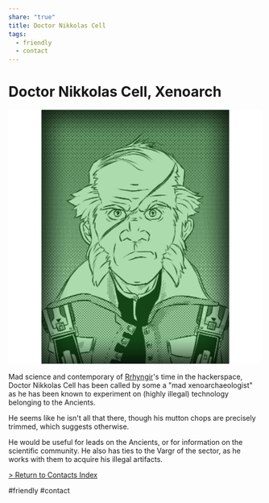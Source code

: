 ```yaml
---
share: "true"
title: Doctor Nikkolas Cell
tags:
  - friendly
  - contact
---
```

# Doctor Nikkolas Cell, Xenoarch  
![500x500](../Attachments/NikkolasCell.png)  
  
Mad science and contemporary of [Rrhyngir](../Crew/Rrhyngir.md)'s time in the hackerspace, Doctor Nikkolas Cell has been called by some a "mad xenoarchaeologist" as he has been known to experiment on (highly illegal) technology belonging to the Ancients.  
  
He seems like he isn't all that there, though his mutton chops are precisely trimmed, which suggests otherwise.    
  
He would be useful for leads on the Ancients, or for information on the scientific community. He also has ties to the Vargr of the sector, as he works with them to acquire his illegal artifacts.  
  
[> Return to Contacts Index](./index.md)  
  
#friendly #contact